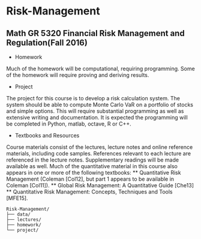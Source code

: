 # Risk-Management

## Math GR 5320 Financial Risk Management and Regulation(Fall 2016)

+ Homework

Much of the homework will be computational, requiring programming. Some of the homework will require proving and deriving results.

+ Project

The project for this course is to develop a risk calculation system. The system should be able to compute Monte Carlo VaR on a portfolio of stocks and simple options. This will require substantial programming as well as extensive writing  and documentation. It is expected the programming will be completed in Python, matlab, octave, R or C++.

+ Textbooks and Resources

Course materials consist of the lectures, lecture notes and online reference materials, including code samples. References relevant to each lecture are referenced in the lecture notes. Supplementary readings will be made available as well.
Much of the quantitative material in this course also appears in one or more of the following textbooks:
 ** Quantitative Risk Management (Coleman [Col12], but part 1 appears to be available in Coleman [Col11]).
 ** Global Risk Management: A Quantitative Guide [Che13]
 ** Quantitative Risk Management: Concepts, Techniques and Tools [MFE15].

```
Risk-Management/
├── data/
├── lectures/
├── homework/
└── project/
```
